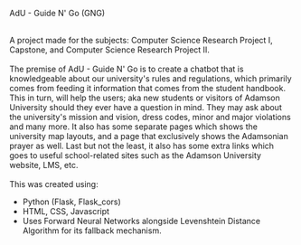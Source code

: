AdU - Guide N' Go (GNG) <br> <br>

A project made for the subjects: Computer Science Research Project I, Capstone, and Computer Science Research Project II.
<br> <br>
 The premise of AdU - Guide N' Go is to create a chatbot that is knowledgeable about our university's rules and regulations, which primarily comes from feeding it information that comes from the student handbook. This in turn, will help the users; aka new students or visitors of Adamson University should they ever have a question in mind. They may ask about the university's mission and vision, dress codes, minor and major violations and many more. It also has some separate pages which shows the university map layouts, and a page that exclusively shows the Adamsonian prayer as well. Last but not the least, it also has some extra links which goes to useful school-related sites such as the Adamson University website, LMS, etc.
<br> <br>
This was created using: <br> 
- Python (Flask, Flask_cors) <br> 
- HTML, CSS, Javascript <br> 
- Uses Forward Neural Networks alongside Levenshtein Distance Algorithm for its fallback mechanism. <br> 
 

